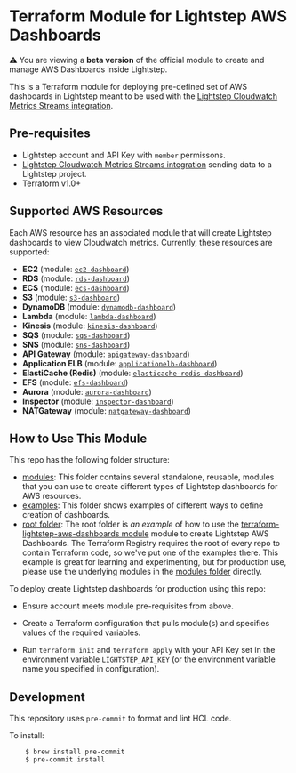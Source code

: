 # Terraform Module for Lightstep AWS Dashboards

**:warning:** You are viewing a **beta version** of the official
module to create and manage AWS Dashboards inside Lightstep.

This is a Terraform module for deploying pre-defined set of AWS dashboards in Lightstep meant to be used with the [Lightstep Cloudwatch Metrics Streams integration](https://docs.lightstep.com/docs/setup-aws-for-metrics).

## Pre-requisites

* Lightstep account and API Key with `member` permissons.
* [Lightstep Cloudwatch Metrics Streams integration](https://docs.lightstep.com/docs/setup-aws-for-metrics) sending data to a Lightstep project.
* Terraform v1.0+

## Supported AWS Resources

Each AWS resource has an associated module that will create Lightstep dashboards to view Cloudwatch metrics. Currently, these resources are supported:

* __EC2__ (module: [`ec2-dashboard`](https://github.com/lightstep/terraform-lightstep-aws-dashboards/tree/master/modules/ec2-dashboard))
* __RDS__ (module: [`rds-dashboard`](https://github.com/lightstep/terraform-lightstep-aws-dashboards/tree/master/modules/rds-dashboard))
* __ECS__ (module: [`ecs-dashboard`](https://github.com/lightstep/terraform-lightstep-aws-dashboards/tree/master/modules/ecs-dashboard))
* __S3__ (module: [`s3-dashboard`](https://github.com/lightstep/terraform-lightstep-aws-dashboards/tree/master/modules/s3-dashboard))
* __DynamoDB__ (module: [`dynamodb-dashboard`](https://github.com/lightstep/terraform-lightstep-aws-dashboards/tree/master/modules/dynamodb-dashboard))
*  __Lambda__ (module: [`lambda-dashboard`](https://github.com/lightstep/terraform-lightstep-aws-dashboards/tree/master/modules/lambda-dashboard))
*  __Kinesis__ (module: [`kinesis-dashboard`](https://github.com/lightstep/terraform-lightstep-aws-dashboards/tree/master/modules/kinesis-dashboard))
*  __SQS__ (module: [`sqs-dashboard`](https://github.com/lightstep/terraform-lightstep-aws-dashboards/tree/master/modules/sqs-dashboard))
*  __SNS__ (module: [`sns-dashboard`](https://github.com/lightstep/terraform-lightstep-aws-dashboards/tree/master/modules/sns-dashboard))
* __API Gateway__ (module: [`apigateway-dashboard`](https://github.com/lightstep/terraform-lightstep-aws-dashboards/tree/master/modules/apigateway-dashboard))
* __Application ELB__ (module: [`applicationelb-dashboard`](https://github.com/lightstep/terraform-lightstep-aws-dashboards/tree/master/modules/applicationelb-dashboard))
* __ElastiCache (Redis)__ (module: [`elasticache-redis-dashboard`](https://github.com/lightstep/terraform-lightstep-aws-dashboards/tree/master/modules/elasticache-redis-dashboard))
* __EFS__ (module: [`efs-dashboard`](https://github.com/lightstep/terraform-lightstep-aws-dashboards/tree/master/modules/efs-dashboard))
* __Aurora__ (module: [`aurora-dashboard`](https://github.com/lightstep/terraform-lightstep-aws-dashboards/tree/master/modules/aurora-dashboard))
* __Inspector__ (module: [`inspector-dashboard`](https://github.com/lightstep/terraform-lightstep-aws-dashboards/tree/master/modules/inspector-dashboard))
* __NATGateway__ (module: [`natgateway-dashboard`](https://github.com/lightstep/terraform-lightstep-aws-dashboards/tree/master/modules/natgateway-dashboard))


## How to Use This Module

This repo has the following folder structure:

* [modules](https://github.com/lightstep/terraform-lightstep-aws-dashboards/tree/master/modules): This folder contains several standalone, reusable, modules that you can use to create different types of Lightstep dashboards for AWS resources.
* [examples](https://github.com/lightstep/terraform-lightstep-aws-dashboards/tree/master/examples): This folder shows examples of different ways to define creation of dashboards.
* [root folder](https://github.com/lightstep/terraform-lightstep-aws-dashboards/tree/master): The root folder is *an example* of how to use the [terraform-lightstep-aws-dashboards module](https://github.com/hashicorp/terraform-aws-consul/tree/master/modules/consul-cluster) 
  module to create Lightstep AWS Dashboards. The Terraform Registry requires the root of every repo to contain Terraform code, so we've put one of the examples there. This example is great for learning and experimenting, but for production use, please use the underlying modules in the [modules folder](https://github.com/lightstep/terraform-lightstep-aws-dashboards/tree/master/modules) directly.

To deploy create Lightstep dashboards for production using this repo:

- Ensure account meets module pre-requisites from above.

- Create a Terraform configuration that pulls module(s) and specifies values
  of the required variables.

- Run `terraform init` and `terraform apply` with your API Key set in the environment variable `LIGHTSTEP_API_KEY` (or the environment variable name you specified in configuration).

## Development

This repository uses `pre-commit` to format and lint HCL code.

To install:

```
    $ brew install pre-commit
    $ pre-commit install
```